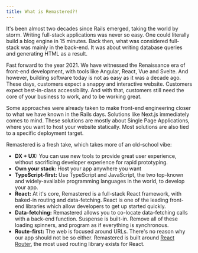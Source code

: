 ```yaml
---
title: What is Remastered?!
---
```


It's been almost two decades since Rails emerged, taking the world by storm. Writing full-stack applications was never so easy. One could literally build a blog engine in 15 minutes. Back then, what was considered full-stack was mainly in the back-end. It was about writing database queries and generating HTML as a result.

Fast forward to the year 2021. We have witnessed the Renaissance era of front-end development, with tools like Angular, React, Vue and Svelte. And however, building software today is not as easy as it was a decade ago. These days, customers expect a snappy and interactive website. Customers expect best-in-class accessibility. And with that, customers still need the core of your business to work, and to be working great.

Some approaches were already taken to make front-end engineering closer to what we have known in the Rails days. Solutions like Next.js immediately comes to mind. These solutions are mostly about Single Page Applications, where you want to host your website statically. Most solutions are also tied to a specific deployment target.

Remastered is a fresh take, which takes more of an old-school vibe:

- **DX + UX:** You can use new tools to provide great user experience, without sacrificing developer experience for rapid prototyping.
- **Own your stack:** Host your app anywhere you want
- **TypeScript-first:** Use TypeScript and JavaScript, the two top-known and widely-available programming languages in the world, to develop your app.
- **React:** At it's core, Remastered is a full-stack React framework, with baked-in routing and data-fetching. React is one of the leading front-end libraries which allow developers to get up started quickly.
- **Data-fetching:** Remastered allows you to co-locate data-fetching calls with a back-end function. Suspense is built-in. Remove all of these loading spinners, and program as if everything is synchronous.
- **Route-first:** The web is focused around URLs. There's no reason why our app should not be so either. Remastered is built around [React Router](https://github.com/reacttraining/react-router), the most used routing library exists for React.
